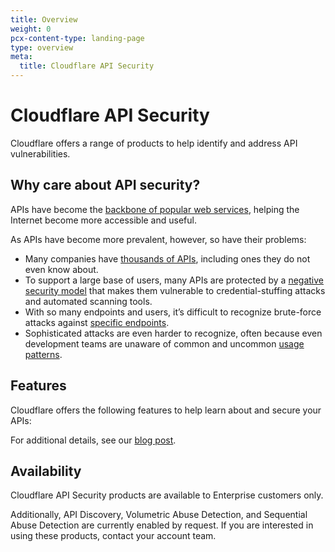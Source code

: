 ```yaml
---
title: Overview
weight: 0
pcx-content-type: landing-page
type: overview
meta:
  title: Cloudflare API Security
---
```


# Cloudflare API Security

Cloudflare offers a range of products to help identify and address API vulnerabilities.

## Why care about API security?

APIs have become the [backbone of popular web services](https://blog.postman.com/intro-to-apis-history-of-apis/), helping the Internet become more accessible and useful.

As APIs have become more prevalent, however, so have their problems:

- Many companies have [thousands of APIs](products/api-discovery), including ones they do not even know about.
- To support a large base of users, many APIs are protected by a [negative security model](products/api-shield) that makes them vulnerable to credential-stuffing attacks and automated scanning tools.
- With so many endpoints and users, it’s difficult to recognize brute-force attacks against [specific endpoints](products/volumetric-abuse-detection).
- Sophisticated attacks are even harder to recognize, often because even development teams are unaware of common and uncommon [usage patterns](products/sequential-abuse-detection).

## Features

Cloudflare offers the following features to help learn about and secure your APIs:

<DirectoryListing path="/products" />

For additional details, see our [blog post](https://blog.cloudflare.com/api-abuse-detection/).

## Availability

Cloudflare API Security products are available to Enterprise customers only.

Additionally, API Discovery, Volumetric Abuse Detection, and Sequential Abuse Detection are currently enabled by request. If you are interested in using these products, contact your account team.